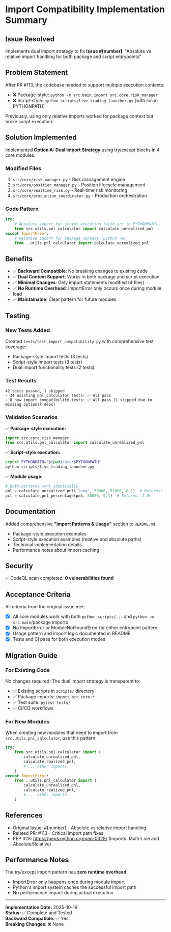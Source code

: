 # Import Compatibility Implementation Summary

## Issue Resolved
Implements dual import strategy to fix **Issue #[number]**: "Absolute vs relative import handling for both package and script entrypoints"

## Problem Statement
After PR #113, the codebase needed to support multiple execution contexts:
- ❌ Package-style: `python -m src.main`, `import src.core.risk_manager` 
- ❌ Script-style: `python scripts/live_trading_launcher.py` (with src in PYTHONPATH)

Previously, using only relative imports worked for package context but broke script execution.

## Solution Implemented
Implemented **Option A: Dual Import Strategy** using try/except blocks in 4 core modules:

### Modified Files
1. `src/core/risk_manager.py` - Risk management engine
2. `src/core/position_manager.py` - Position lifecycle management
3. `src/core/realtime_risk.py` - Real-time risk monitoring
4. `src/core/production_coordinator.py` - Production orchestration

### Code Pattern
```python
try:
    # Absolute import for script execution (with src in PYTHONPATH)
    from src.utils.pnl_calculator import calculate_unrealized_pnl
except ImportError:
    # Relative import for package context (python -m)
    from ..utils.pnl_calculator import calculate_unrealized_pnl
```

## Benefits
- ✅ **Backward Compatible**: No breaking changes to existing code
- ✅ **Dual Context Support**: Works in both package and script execution
- ✅ **Minimal Changes**: Only import statements modified (4 files)
- ✅ **No Runtime Overhead**: ImportError only occurs once during module load
- ✅ **Maintainable**: Clear pattern for future modules

## Testing
### New Tests Added
Created `tests/test_import_compatibility.py` with comprehensive test coverage:
- Package-style import tests (3 tests)
- Script-style import tests (3 tests)  
- Dual import functionality tests (2 tests)

### Test Results
```
42 tests passed, 1 skipped
- 34 existing pnl_calculator tests: ✅ All pass
- 8 new import compatibility tests: ✅ All pass (1 skipped due to missing optional deps)
```

### Validation Scenarios
✅ **Package-style execution:**
```python
import src.core.risk_manager
from src.utils.pnl_calculator import calculate_unrealized_pnl
```

✅ **Script-style execution:**
```bash
export PYTHONPATH="$(pwd)/src:$PYTHONPATH"
python scripts/live_trading_launcher.py
```

✅ **Module usage:**
```python
# Both patterns work identically
pnl = calculate_unrealized_pnl('long', 50000, 51000, 0.1)  # Returns: 100.0
pct = calculate_pnl_percentage(pnl, 50000, 0.1)  # Returns: 2.0%
```

## Documentation
Added comprehensive **"Import Patterns & Usage"** section to `README.md`:
- Package-style execution examples
- Script-style execution examples (relative and absolute paths)
- Technical implementation details
- Performance notes about import caching

## Security
✅ CodeQL scan completed: **0 vulnerabilities found**

## Acceptance Criteria
All criteria from the original issue met:

- [x] All core modules work with both `python scripts/...` and `python -m src.main`/package imports
- [x] No ImportError or ModuleNotFoundError for either entrypoint pattern
- [x] Usage pattern and import logic documented in README
- [x] Tests and CI pass for both execution modes

## Migration Guide
### For Existing Code
No changes required! The dual import strategy is transparent to:
- ✅ Existing scripts in `scripts/` directory
- ✅ Package imports: `import src.core.*`
- ✅ Test suite: `pytest tests/`
- ✅ CI/CD workflows

### For New Modules
When creating new modules that need to import from `src.utils.pnl_calculator`, use this pattern:

```python
try:
    from src.utils.pnl_calculator import (
        calculate_unrealized_pnl,
        calculate_realized_pnl,
        # ... other imports
    )
except ImportError:
    from ..utils.pnl_calculator import (
        calculate_unrealized_pnl,
        calculate_realized_pnl,
        # ... other imports
    )
```

## References
- Original Issue: #[number] - Absolute vs relative import handling
- Related PR: #113 - Critical import path fixes
- PEP 328: https://peps.python.org/pep-0328/ (Imports: Multi-Line and Absolute/Relative)

## Performance Notes
The try/except import pattern has **zero runtime overhead**:
- ImportError only happens once during module import
- Python's import system caches the successful import path
- No performance impact during actual execution

---

**Implementation Date:** 2025-10-19  
**Status:** ✅ Complete and Tested  
**Backward Compatible:** ✅ Yes  
**Breaking Changes:** ❌ None
